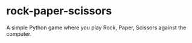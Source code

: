 # rock-paper-scissors
A simple Python game where you play Rock, Paper, Scissors against the computer.

